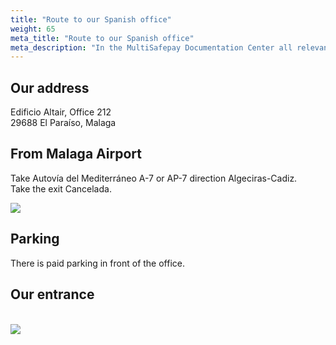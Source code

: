 ```yaml
---
title: "Route to our Spanish office"
weight: 65
meta_title: "Route to our Spanish office"
meta_description: "In the MultiSafepay Documentation Center all relevant information regarding our Plugins and API. As well as Support pages for Payment Method, Tools and General Questions. You can also find the contact details of our Support Team and Integration Team."
---
```


## Our address
Edificio Altair, Office 212\
29688 El Paraíso, Malaga

## From Malaga Airport

Take Autovía del Mediterráneo A-7 or AP-7 direction Algeciras-Cadiz.\
Take the exit Cancelada.

<img src='../malaga.jpg'>

## Parking
There is paid parking in front of the office.

## Our entrance
<br><img src='../malaga-door.jpg'>
